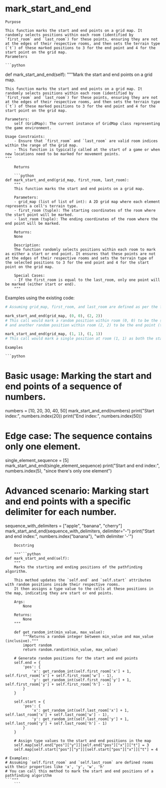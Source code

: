 # mark_start_and_end

    Purpose

    This function marks the start and end points on a grid map. It randomly selects positions within each room (identified by `first_room` and `last_room`) for these points, ensuring they are not at the edges of their respective rooms, and then sets the terrain type (`t`) of these marked positions to 3 for the end point and 4 for the start point on the grid map.
    Parameters

    ```python
def mark_start_and_end(self):
    """Mark the start and end points on a grid map.

    This function marks the start and end points on a grid map. It randomly selects positions within each room (identified by `first_room` and `last_room`) for these points, ensuring they are not at the edges of their respective rooms, and then sets the terrain type (`t`) of these marked positions to 3 for the end point and 4 for the start point on the grid map.

    Parameters:
        self (GridMap): The current instance of GridMap class representing the game environment.

    Usage Constraints:
        - Ensure that `first_room` and `last_room` are valid room indices within the range of the grid map.
        - This function is typically called at the start of a game or when new locations need to be marked for movement points.
    """
```
    Returns

    ```python
def mark_start_and_end(grid_map, first_room, last_room):
    """
    This function marks the start and end points on a grid map.

    Parameters:
    - grid_map (list of list of int): A 2D grid map where each element represents a cell's terrain type.
    - first_room (tuple): The starting coordinates of the room where the start point will be marked.
    - last_room (tuple): The ending coordinates of the room where the end point will be marked.

    Returns:
    None

    Description:
    The function randomly selects positions within each room to mark as either a start or end point. It ensures that these points are not at the edges of their respective rooms and sets the terrain type of the selected positions to 3 for the end point and 4 for the start point on the grid map.
    
    Special Cases:
    - If the first_room is equal to the last_room, only one point will be marked (either start or end).
    """
```

Examples using the existing code:

```python
# Assuming grid_map, first_room, and last_room are defined as per the function requirements

mark_start_and_end(grid_map, (0, 0), (2, 2))
# This call would mark a random position within room (0, 0) to be the start point (terrain type 4)
# and another random position within room (2, 2) to be the end point (terrain type 3)

mark_start_and_end(grid_map, (1, 1), (1, 1))
# This call would mark a single position at room (1, 1) as both the start and end point
```
    Examples

    ```python
# Basic usage: Marking the start and end points of a sequence of numbers.
numbers = [10, 20, 30, 40, 50]
mark_start_and_end(numbers)
print("Start index:", numbers.index(20))
print("End index:", numbers.index(50))

# Edge case: The sequence contains only one element.
single_element_sequence = [5]
mark_start_and_end(single_element_sequence)
print("Start and end index:", numbers.index(5), "since there's only one element")

# Advanced scenario: Marking start and end points with a specific delimiter for each number.
sequence_with_delimiters = ["apple", "banana", "cherry"]
mark_start_and_end(sequence_with_delimiters, delimiter="-")
print("Start and end index:", numbers.index("banana"), "with delimiter '-'")
```
    Docstring

    """```python
def mark_start_and_end(self):
    """
    Marks the starting and ending positions of the pathfinding algorithm.

    This method updates the `self.end` and `self.start` attributes with random positions inside their respective rooms.
    It then assigns a type value to the cells at these positions in the map, indicating they are start or end points.

    Args:
        None

    Returns:
        None
    """

    def get_random_int(min_value, max_value):
        """Returns a random integer between min_value and max_value (inclusive)."""
        import random
        return random.randint(min_value, max_value)

    # Generate random positions for the start and end points
    self.end = {
        'pos': {
            'x': get_random_int(self.first_room['x'] + 1, self.first_room['x'] + self.first_room['w'] - 1),
            'y': get_random_int(self.first_room['y'] + 1, self.first_room['y'] + self.first_room['h'] - 1)
        }
    }

    self.start = {
        'pos': {
            'x': get_random_int(self.last_room['x'] + 1, self.last_room['x'] + self.last_room['w'] - 1),
            'y': get_random_int(self.last_room['y'] + 1, self.last_room['y'] + self.last_room['h'] - 1)
        }
    }

    # Assign type values to the start and end positions in the map
    self.map[self.end["pos"]["y"]][self.end["pos"]["x"]]["t"] = 3
    self.map[self.start["pos"]["y"]][self.start["pos"]["x"]]["t"] = 4

# Examples:
# Assuming `self.first_room` and `self.last_room` are defined rooms with their properties like 'x', 'y', 'w', 'h'
# You can call this method to mark the start and end positions of a pathfinding algorithm
```"""
    ```
